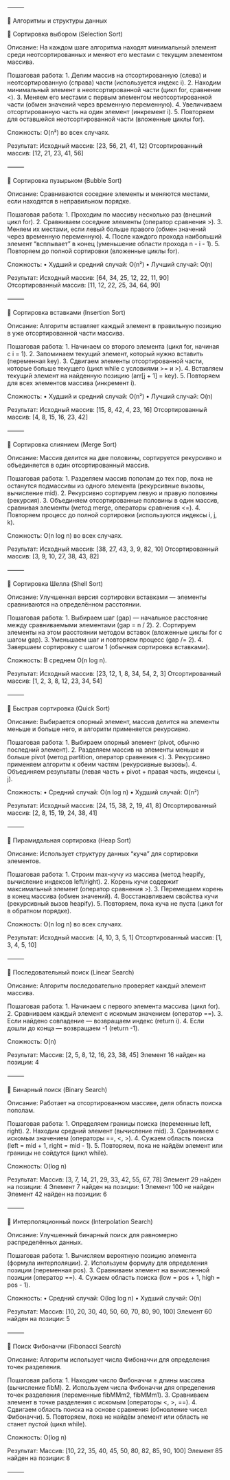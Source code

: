 
⸻

📘 Алгоритмы и структуры данных

🔹 Сортировка выбором (Selection Sort)

Описание:
На каждом шаге алгоритма находят минимальный элемент среди неотсортированных и меняют его местами с текущим элементом массива.

Пошаговая работа:
	1.	Делим массив на отсортированную (слева) и неотсортированную (справа) части (используется индекс i).
	2.	Находим минимальный элемент в неотсортированной части (цикл for, сравнение <).
	3.	Меняем его местами с первым элементом неотсортированной части (обмен значений через временную переменную).
	4.	Увеличиваем отсортированную часть на один элемент (инкремент i).
	5.	Повторяем для оставшейся неотсортированной части (вложенные циклы for).

Сложность: O(n²) во всех случаях.

Результат:
Исходный массив: [23, 56, 21, 41, 12]
Отсортированный массив: [12, 21, 23, 41, 56]

⸻

🔹 Сортировка пузырьком (Bubble Sort)

Описание:
Сравниваются соседние элементы и меняются местами, если находятся в неправильном порядке.

Пошаговая работа:
	1.	Проходим по массиву несколько раз (внешний цикл for).
	2.	Сравниваем соседние элементы (оператор сравнения >).
	3.	Меняем их местами, если левый больше правого (обмен значений через временную переменную).
	4.	После каждого прохода наибольший элемент “всплывает” в конец (уменьшение области прохода n - i - 1).
	5.	Повторяем до полной сортировки (вложенные циклы for).

Сложность:
	•	Худший и средний случай: O(n²)
	•	Лучший случай: O(n)

Результат:
Исходный массив: [64, 34, 25, 12, 22, 11, 90]
Отсортированный массив: [11, 12, 22, 25, 34, 64, 90]

⸻

🔹 Сортировка вставками (Insertion Sort)

Описание:
Алгоритм вставляет каждый элемент в правильную позицию в уже отсортированной части массива.

Пошаговая работа:
	1.	Начинаем со второго элемента (цикл for, начиная с i = 1).
	2.	Запоминаем текущий элемент, который нужно вставить (переменная key).
	3.	Сдвигаем элементы отсортированной части, которые больше текущего (цикл while с условиями >= и >).
	4.	Вставляем текущий элемент на найденную позицию (arr[j + 1] = key).
	5.	Повторяем для всех элементов массива (инкремент i).

Сложность:
	•	Худший и средний случай: O(n²)
	•	Лучший случай: O(n)

Результат:
Исходный массив: [15, 8, 42, 4, 23, 16]
Отсортированный массив: [4, 8, 15, 16, 23, 42]

⸻

🔹 Сортировка слиянием (Merge Sort)

Описание:
Массив делится на две половины, сортируется рекурсивно и объединяется в один отсортированный массив.

Пошаговая работа:
	1.	Разделяем массив пополам до тех пор, пока не останутся подмассивы из одного элемента (рекурсивные вызовы, вычисление mid).
	2.	Рекурсивно сортируем левую и правую половины (рекурсия).
	3.	Объединяем отсортированные половины в один массив, сравнивая элементы (метод merge, операторы сравнения <=).
	4.	Повторяем процесс до полной сортировки (используются индексы i, j, k).

Сложность: O(n log n) во всех случаях.

Результат:
Исходный массив: [38, 27, 43, 3, 9, 82, 10]
Отсортированный массив: [3, 9, 10, 27, 38, 43, 82]

⸻

🔹 Сортировка Шелла (Shell Sort)

Описание:
Улучшенная версия сортировки вставками — элементы сравниваются на определённом расстоянии.

Пошаговая работа:
	1.	Выбираем шаг (gap) — начальное расстояние между сравниваемыми элементами (gap = n / 2).
	2.	Сортируем элементы на этом расстоянии методом вставок (вложенные циклы for с шагом gap).
	3.	Уменьшаем шаг и повторяем процесс (gap /= 2).
	4.	Завершаем сортировку с шагом 1 (обычная сортировка вставками).

Сложность: В среднем O(n log n).

Результат:
Исходный массив: [23, 12, 1, 8, 34, 54, 2, 3]
Отсортированный массив: [1, 2, 3, 8, 12, 23, 34, 54]

⸻

🔹 Быстрая сортировка (Quick Sort)

Описание:
Выбирается опорный элемент, массив делится на элементы меньше и больше него, и алгоритм применяется рекурсивно.

Пошаговая работа:
	1.	Выбираем опорный элемент (pivot, обычно последний элемент).
	2.	Разделяем массив на элементы меньше и больше pivot (метод partition, оператор сравнения <).
	3.	Рекурсивно применяем алгоритм к обеим частям (рекурсивные вызовы).
	4.	Объединяем результаты (левая часть + pivot + правая часть, индексы i, j).

Сложность:
	•	Средний случай: O(n log n)
	•	Худший случай: O(n²)

Результат:
Исходный массив: [24, 15, 38, 2, 19, 41, 8]
Отсортированный массив: [2, 8, 15, 19, 24, 38, 41]

⸻

🔹 Пирамидальная сортировка (Heap Sort)

Описание:
Использует структуру данных “куча” для сортировки элементов.

Пошаговая работа:
	1.	Строим max-кучу из массива (метод heapify, вычисление индексов left/right).
	2.	Корень кучи содержит максимальный элемент (оператор сравнения >).
	3.	Перемещаем корень в конец массива (обмен значений).
	4.	Восстанавливаем свойства кучи (рекурсивный вызов heapify).
	5.	Повторяем, пока куча не пуста (цикл for в обратном порядке).

Сложность: O(n log n) во всех случаях.

Результат:
Исходный массив: [4, 10, 3, 5, 1]
Отсортированный массив: [1, 3, 4, 5, 10]

⸻

🔹 Последовательный поиск (Linear Search)

Описание:
Алгоритм последовательно проверяет каждый элемент массива.

Пошаговая работа:
	1.	Начинаем с первого элемента массива (цикл for).
	2.	Сравниваем каждый элемент с искомым значением (оператор ==).
	3.	Если найдено совпадение — возвращаем индекс (return i).
	4.	Если дошли до конца — возвращаем -1 (return -1).

Сложность: O(n)

Результат:
Массив: [2, 5, 8, 12, 16, 23, 38, 45]
Элемент 16 найден на позиции: 4

⸻

🔹 Бинарный поиск (Binary Search)

Описание:
Работает на отсортированном массиве, деля область поиска пополам.

Пошаговая работа:
	1.	Определяем границы поиска (переменные left, right).
	2.	Находим средний элемент (вычисление mid).
	3.	Сравниваем с искомым значением (операторы ==, <, >).
	4.	Сужаем область поиска (left = mid + 1, right = mid - 1).
	5.	Повторяем, пока не найдём элемент или границы не сойдутся (цикл while).

Сложность: O(log n)

Результат:
Массив: [3, 7, 14, 21, 29, 33, 42, 55, 67, 78]
Элемент 29 найден на позиции: 4
Элемент 7 найден на позиции: 1
Элемент 100 не найден
Элемент 42 найден на позиции: 6

⸻

🔹 Интерполяционный поиск (Interpolation Search)

Описание:
Улучшенный бинарный поиск для равномерно распределённых данных.

Пошаговая работа:
	1.	Вычисляем вероятную позицию элемента (формула интерполяции).
	2.	Используем формулу для определения позиции (переменная pos).
	3.	Сравниваем элемент на вычисленной позиции (оператор ==).
	4.	Сужаем область поиска (low = pos + 1, high = pos - 1).

Сложность:
	•	Средний случай: O(log log n)
	•	Худший случай: O(n)

Результат:
Массив: [10, 20, 30, 40, 50, 60, 70, 80, 90, 100]
Элемент 60 найден на позиции: 5

⸻

🔹 Поиск Фибоначчи (Fibonacci Search)

Описание:
Алгоритм использует числа Фибоначчи для определения точек разделения.

Пошаговая работа:
	1.	Находим число Фибоначчи ≥ длины массива (вычисление fibM).
	2.	Используем числа Фибоначчи для определения точек разделения (переменные fibMMm2, fibMMm1).
	3.	Сравниваем элемент в точке разделения с искомым (операторы <, >, ==).
	4.	Сдвигаем область поиска на основе сравнения (обновление чисел Фибоначчи).
	5.	Повторяем, пока не найдём элемент или область не станет пустой (цикл while).

Сложность: O(log n)

Результат:
Массив: [10, 22, 35, 40, 45, 50, 80, 82, 85, 90, 100]
Элемент 85 найден на позиции: 8

⸻

